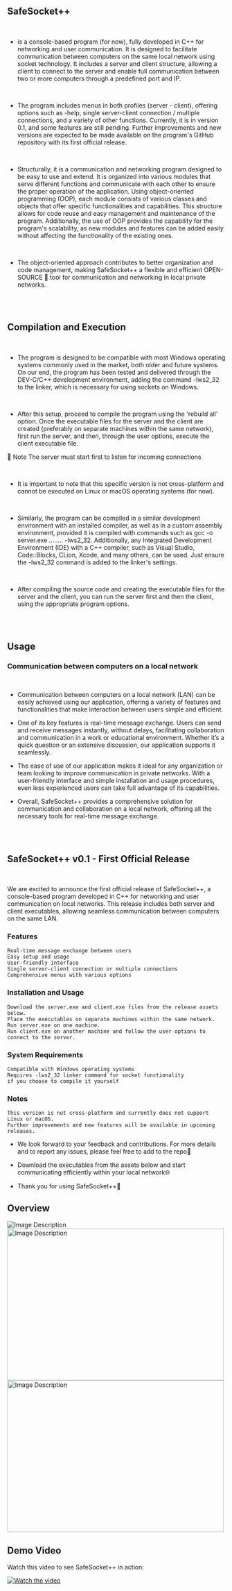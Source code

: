 <h2>SafeSocket++</h2> 
<br>

- is a console-based program (for now), fully developed in C++ for networking and user communication. It is designed to facilitate communication between computers 
on the same local network using socket technology. It includes a server and client structure, allowing a client to connect to the server and 
enable full communication between two or more computers through a predefined port and IP.

<br>

- The program includes menus in both profiles (server - client), offering options such as -help, single server-client connection / multiple connections, 
and a variety of other functions. Currently, it is in version 0.1, and some features are still pending. Further improvements and new versions are 
expected to be made available on the program's GitHub repository with its first official release.

<br>


- Structurally, it is a communication and networking program designed to be easy to use and extend. It is organized into various modules that serve different functions and communicate 
with each other to ensure the proper operation of the application. Using object-oriented programming (OOP), each module consists of various classes and objects that offer specific 
functionalities and capabilities. This structure allows for code reuse and easy management and maintenance of the program. Additionally, the use of OOP provides the capability for the 
program's scalability, as new modules and features can be added easily without affecting the functionality of the existing ones.

<br>


- The object-oriented approach contributes to better organization and code management, making SafeSocket++ a flexible 
and efficient OPEN-SOURCE 🐧 tool for communication and networking in local private networks.


<br><br>


<h2>Compilation and Execution</h2>

<br>

- The program is designed to be compatible with most Windows operating systems commonly used in the market, both older and future systems. On our end, the program has been tested and delivered through
the DEV-C/C++ development environment, adding the command -lws2_32 to the linker, which is necessary for using sockets on Windows.

<br>

- After this setup, proceed to compile the program using the 'rebuild all' option. Once the executable files for the server and the client are created (preferably on separate machines within the same network),
first run the server, and then, through the user options, execute the client executable file.


 🛑 Note The server must start first to listen for incoming connections

<br>

- It is important to note that this specific version is not cross-platform and cannot be executed on Linux or macOS operating systems (for now).
<br>

- Similarly, the program can be compiled in a similar development environment with an installed compiler, as well as in a custom assembly environment, provided it is compiled with commands such as gcc -o server.exe ........ -lws2_32.
Additionally, any Integrated Development Environment (IDE) with a C++ compiler, such as Visual Studio, Code::Blocks, CLion, Xcode, and many others, can be used. Just ensure the -lws2_32 command is added to the linker's settings.
<br>

- After compiling the source code and creating the executable files for the server and the client, you can run the server first and then the client, using the appropriate program options.

<br><br>










<h2>Usage</h2>

<h3>Communication between computers on a local network </h3>

<br>

- Communication between computers on a local network (LAN) can be easily achieved using our application,
  offering a variety of features and functionalities that make interaction between users simple and efficient.

- One of its key features is real-time message exchange. Users can send and receive messages instantly, without delays, facilitating collaboration and communication
  in a work or educational environment. Whether it’s a quick question or an extensive discussion, our application supports it seamlessly.

- The ease of use of our application makes it ideal for any organization or team looking to improve communication in private networks.
  With a user-friendly interface and simple installation and usage procedures, even less experienced users can take full advantage of its capabilities.

- Overall, SafeSocket++ provides a comprehensive solution for communication and collaboration on a local network, offering all the necessary tools for real-time message exchange.












<br><br>


<h2>SafeSocket++ v0.1 - First Official Release</h2>

<br>

 We are excited to announce the first official release of SafeSocket++, a console-based program developed in C++ for networking and user communication on local networks.
This release includes both server and client executables, allowing seamless communication between  computers on the same LAN.

<h3>Features</h3>


    Real-time message exchange between users
    Easy setup and usage
    User-friendly interface
    Single server-client connection or multiple connections
    Comprehensive menus with various options

<h3>Installation and Usage</h3>


    Download the server.exe and client.exe files from the release assets below.
    Place the executables on separate machines within the same network.
    Run server.exe on one machine.
    Run client.exe on another machine and follow the user options to connect to the server.

<h3>System Requirements</h3>


    Compatible with Windows operating systems
    Requires -lws2_32 linker command for socket functionality
    if you choose to compile it yourself

<h3>Notes</h3>


    This version is not cross-platform and currently does not support Linux or macOS.
    Further improvements and new features will be available in upcoming releases.


- We look forward to your feedback and contributions. For more details and to report any issues,
  please feel free to add to the repo👾

- Download the executables from the assets below and start communicating efficiently within your
  local network🌐

- Thank you for using SafeSocket++🤝














<h2>Overview</h2>


![Image Description](https://github.com/PanagiotisKots/SafeSocket/blob/main/V%20-%200.1/img/img1.jpg)
<img src="https://github.com/PanagiotisKots/SafeSocket/blob/main/V%20-%200.1/img/img2.jpg" alt="Image Description" width="500" height="350"> <img src="https://github.com/PanagiotisKots/SafeSocket/blob/main/V%20-%200.1/img/img3.jpg" alt="Image Description" width="500" height="350">




<h2>Demo Video</h2>


Watch this video to see SafeSocket++ in action:



[![Watch the video](https://img.youtube.com/vi/your-video-id/maxresdefault.jpg)](https://www.youtube.com/watch?v=your-video-id)







